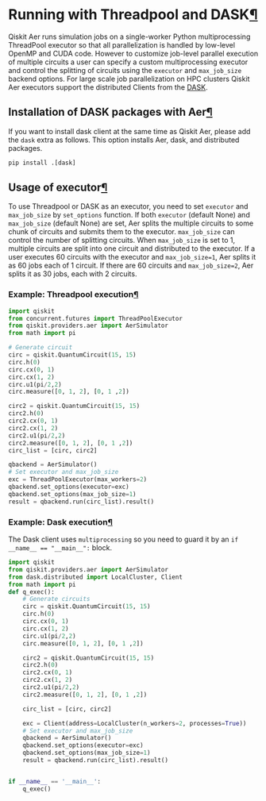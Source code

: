 <span id="dask" />

# Running with Threadpool and DASK[¶](#running-with-threadpool-and-dask "Permalink to this headline")

Qiskit Aer runs simulation jobs on a single-worker Python multiprocessing ThreadPool executor so that all parallelization is handled by low-level OpenMP and CUDA code. However to customize job-level parallel execution of multiple circuits a user can specify a custom multiprocessing executor and control the splitting of circuits using the `executor` and `max_job_size` backend options. For large scale job parallelization on HPC clusters Qiskit Aer executors support the distributed Clients from the [DASK](http://dask.org).

## Installation of DASK packages with Aer[¶](#installation-of-dask-packages-with-aer "Permalink to this headline")

If you want to install dask client at the same time as Qiskit Aer, please add the `dask` extra as follows. This option installs Aer, dask, and distributed packages.

```python
pip install .[dask]
```

## Usage of executor[¶](#usage-of-executor "Permalink to this headline")

To use Threadpool or DASK as an executor, you need to set `executor` and `max_job_size` by `set_options` function. If both `executor` (default None) and `max_job_size` (default None) are set, Aer splits the multiple circuits to some chunk of circuits and submits them to the executor. `max_job_size` can control the number of splitting circuits. When `max_job_size` is set to 1, multiple circuits are split into one circuit and distributed to the executor. If a user executes 60 circuits with the executor and `max_job_size=1`, Aer splits it as 60 jobs each of 1 circuit. If there are 60 circuits and `max_job_size=2`, Aer splits it as 30 jobs, each with 2 circuits.

### Example: Threadpool execution[¶](#example-threadpool-execution "Permalink to this headline")

```python
import qiskit
from concurrent.futures import ThreadPoolExecutor
from qiskit.providers.aer import AerSimulator
from math import pi

# Generate circuit
circ = qiskit.QuantumCircuit(15, 15)
circ.h(0)
circ.cx(0, 1)
circ.cx(1, 2)
circ.u1(pi/2,2)
circ.measure([0, 1, 2], [0, 1 ,2])

circ2 = qiskit.QuantumCircuit(15, 15)
circ2.h(0)
circ2.cx(0, 1)
circ2.cx(1, 2)
circ2.u1(pi/2,2)
circ2.measure([0, 1, 2], [0, 1 ,2])
circ_list = [circ, circ2]

qbackend = AerSimulator()
# Set executor and max_job_size
exc = ThreadPoolExecutor(max_workers=2)
qbackend.set_options(executor=exc)
qbackend.set_options(max_job_size=1)
result = qbackend.run(circ_list).result()
```

### Example: Dask execution[¶](#example-dask-execution "Permalink to this headline")

The Dask client uses `multiprocessing` so you need to guard it by an `if __name__ == "__main__":` block.

```python
import qiskit
from qiskit.providers.aer import AerSimulator
from dask.distributed import LocalCluster, Client
from math import pi
def q_exec():
    # Generate circuits
    circ = qiskit.QuantumCircuit(15, 15)
    circ.h(0)
    circ.cx(0, 1)
    circ.cx(1, 2)
    circ.u1(pi/2,2)
    circ.measure([0, 1, 2], [0, 1 ,2])

    circ2 = qiskit.QuantumCircuit(15, 15)
    circ2.h(0)
    circ2.cx(0, 1)
    circ2.cx(1, 2)
    circ2.u1(pi/2,2)
    circ2.measure([0, 1, 2], [0, 1 ,2])

    circ_list = [circ, circ2]

    exc = Client(address=LocalCluster(n_workers=2, processes=True))
    # Set executor and max_job_size
    qbackend = AerSimulator()
    qbackend.set_options(executor=exc)
    qbackend.set_options(max_job_size=1)
    result = qbackend.run(circ_list).result()


if __name__ == '__main__':
    q_exec()
```
